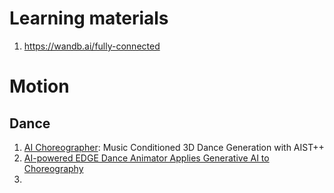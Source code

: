 # Learning materials
1. https://wandb.ai/fully-connected

# Motion
## Dance
1. [AI Choreographer](https://arxiv.org/abs/2101.08779): Music Conditioned 3D Dance Generation with AIST++
2. [AI-powered EDGE Dance Animator Applies Generative AI to Choreography](https://hai.stanford.edu/news/ai-powered-edge-dance-animator-applies-generative-ai-choreography)
3. 
